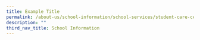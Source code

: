 ```yaml
---
title: Example Title
permalink: /about-us/school-information/school-services/student-care-center/
description: ""
third_nav_title: School Information
---
```

